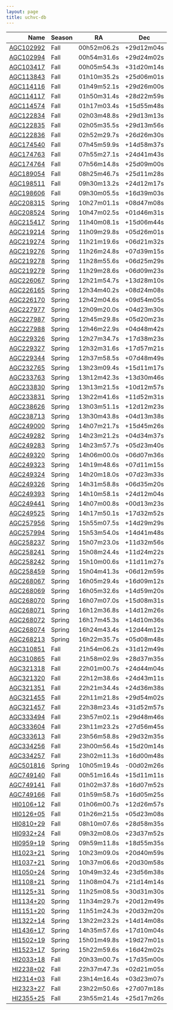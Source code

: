 ```yaml
---
layout: page
title: uchvc-db
--- 
```

<!-- ![props](props.png) -->

|Name|Season|RA|Dec|
|---:|------|---|---|
|[AGC102992](agc102992)|Fall|00h52m06.2s|+29d12m04s|
|[AGC102994](agc102994)|Fall|00h54m31.6s|+29d24m02s|
|[AGC103417](agc103417)|Fall|00h05m54.3s|+31d20m14s|
|[AGC113843](agc113843)|Fall|01h10m35.2s|+25d06m01s|
|[AGC114116](agc114116)|Fall|01h49m52.1s|+29d26m00s|
|[AGC114117](agc114117)|Fall|01h50m31.4s|+28d22m59s|
|[AGC114574](agc114574)|Fall|01h17m03.4s|+15d55m48s|
|[AGC122834](agc122834)|Fall|02h03m48.8s|+29d13m13s|
|[AGC122835](agc122835)|Fall|02h05m35.5s|+29d13m56s|
|[AGC122836](agc122836)|Fall|02h52m29.7s|+26d26m30s|
|[AGC174540](agc174540)|Fall|07h45m59.9s|+14d58m37s|
|[AGC174763](agc174763)|Fall|07h55m27.1s|+24d41m43s|
|[AGC174764](agc174764)|Fall|07h56m14.8s|+25d09m00s|
|[AGC189054](agc189054)|Fall|08h25m46.7s|+25d11m28s|
|[AGC198511](agc198511)|Fall|09h30m13.2s|+24d12m17s|
|[AGC198606](agc198606)|Fall|09h30m05.5s|+16d39m03s|
|[AGC208315](agc208315)|Spring|10h27m01.1s|+08d47m08s|
|[AGC208524](agc208524)|Spring|10h47m02.5s|+01d46m31s|
|[AGC215417](agc215417)|Spring|11h40m08.1s|+15d06m44s|
|[AGC219214](agc219214)|Spring|11h09m29.8s|+05d26m01s|
|[AGC219274](agc219274)|Spring|11h21m19.6s|+06d21m32s|
|[AGC219276](agc219276)|Spring|11h26m24.8s|+07d39m15s|
|[AGC219278](agc219278)|Spring|11h28m55.6s|+06d25m29s|
|[AGC219279](agc219279)|Spring|11h29m28.6s|+06d09m23s|
|[AGC226067](agc226067)|Spring|12h21m54.7s|+13d28m10s|
|[AGC226165](agc226165)|Spring|12h34m40.2s|+08d24m08s|
|[AGC226170](agc226170)|Spring|12h42m04.6s|+09d54m05s|
|[AGC227977](agc227977)|Spring|12h09m20.0s|+04d23m30s|
|[AGC227987](agc227987)|Spring|12h45m29.8s|+05d20m23s|
|[AGC227988](agc227988)|Spring|12h46m22.9s|+04d48m42s|
|[AGC229326](agc229326)|Spring|12h27m34.7s|+17d38m23s|
|[AGC229327](agc229327)|Spring|12h32m31.6s|+17d57m21s|
|[AGC229344](agc229344)|Spring|12h37m58.5s|+07d48m49s|
|[AGC232765](agc232765)|Spring|13h23m09.4s|+15d11m17s|
|[AGC233763](agc233763)|Spring|13h12m42.3s|+13d30m46s|
|[AGC233830](agc233830)|Spring|13h13m21.5s|+10d12m57s|
|[AGC233831](agc233831)|Spring|13h22m41.6s|+11d52m31s|
|[AGC238626](agc238626)|Spring|13h03m51.1s|+12d12m23s|
|[AGC238713](agc238713)|Spring|13h30m43.8s|+04d13m38s|
|[AGC249000](agc249000)|Spring|14h07m21.7s|+15d45m26s|
|[AGC249282](agc249282)|Spring|14h23m21.2s|+04d34m37s|
|[AGC249283](agc249283)|Spring|14h23m57.7s|+05d23m40s|
|[AGC249320](agc249320)|Spring|14h06m00.0s|+06d07m36s|
|[AGC249323](agc249323)|Spring|14h19m48.6s|+07d11m15s|
|[AGC249324](agc249324)|Spring|14h20m18.0s|+07d23m33s|
|[AGC249326](agc249326)|Spring|14h31m58.8s|+06d35m20s|
|[AGC249393](agc249393)|Spring|14h10m58.1s|+24d12m04s|
|[AGC249441](agc249441)|Spring|14h07m00.8s|+00d13m23s|
|[AGC249525](agc249525)|Spring|14h17m50.1s|+17d32m52s|
|[AGC257956](agc257956)|Spring|15h55m07.5s|+14d29m29s|
|[AGC257994](agc257994)|Spring|15h53m54.0s|+14d41m48s|
|[AGC258237](agc258237)|Spring|15h07m23.0s|+11d32m56s|
|[AGC258241](agc258241)|Spring|15h08m24.4s|+11d24m22s|
|[AGC258242](agc258242)|Spring|15h10m00.6s|+11d11m27s|
|[AGC258459](agc258459)|Spring|15h04m41.3s|+06d12m59s|
|[AGC268067](agc268067)|Spring|16h05m29.4s|+16d09m12s|
|[AGC268069](agc268069)|Spring|16h05m32.6s|+14d59m20s|
|[AGC268070](agc268070)|Spring|16h07m07.0s|+15d08m31s|
|[AGC268071](agc268071)|Spring|16h12m36.8s|+14d12m26s|
|[AGC268072](agc268072)|Spring|16h17m45.3s|+14d10m36s|
|[AGC268074](agc268074)|Spring|16h24m43.4s|+12d44m12s|
|[AGC268213](agc268213)|Spring|16h22m35.7s|+05d08m48s|
|[AGC310851](agc310851)|Fall|21h54m06.2s|+31d12m49s|
|[AGC310865](agc310865)|Fall|21h58m02.9s|+28d37m35s|
|[AGC321318](agc321318)|Fall|22h01m00.7s|+24d44m04s|
|[AGC321320](agc321320)|Fall|22h12m38.6s|+24d43m11s|
|[AGC321351](agc321351)|Fall|22h21m34.4s|+24d36m38s|
|[AGC321455](agc321455)|Fall|22h11m21.8s|+29d54m02s|
|[AGC321457](agc321457)|Fall|22h38m23.4s|+31d52m57s|
|[AGC333494](agc333494)|Fall|23h57m02.1s|+29d48m46s|
|[AGC333604](agc333604)|Fall|23h11m23.2s|+27d56m45s|
|[AGC333613](agc333613)|Fall|23h56m58.8s|+29d32m35s|
|[AGC334256](agc334256)|Fall|23h00m56.4s|+15d20m14s|
|[AGC334257](agc334257)|Fall|23h02m11.3s|+16d00m48s|
|[AGC501816](agc501816)|Spring|10h05m19.4s|-00d02m26s|
|[AGC749140](agc749140)|Fall|00h51m16.4s|+15d11m11s|
|[AGC749141](agc749141)|Fall|01h02m37.8s|+16d07m52s|
|[AGC749166](agc749166)|Fall|01h59m58.7s|+16d05m25s|
|[HI0106+12](hi0106+12)|Fall|01h06m00.7s|+12d26m57s|
|[HI0126+05](hi0126+05)|Fall|01h26m21.5s|+05d23m08s|
|[HI0810+29](hi0810+29)|Fall|08h10m07.6s|+28d58m35s|
|[HI0932+24](hi0932+24)|Fall|09h32m08.0s|+23d37m52s|
|[HI0959+19](hi0959+19)|Spring|09h59m11.8s|+18d55m35s|
|[HI1023+21](hi1023+21)|Spring|10h23m09.0s|+20d40m59s|
|[HI1037+21](hi1037+21)|Spring|10h37m06.6s|+20d30m58s|
|[HI1050+24](hi1050+24)|Spring|10h49m32.4s|+23d56m38s|
|[HI1108+21](hi1108+21)|Spring|11h08m04.7s|+21d14m14s|
|[HI1125+31](hi1125+31)|Spring|11h25m08.5s|+30d31m30s|
|[HI1134+20](hi1134+20)|Spring|11h34m29.7s|+20d12m49s|
|[HI1151+20](hi1151+20)|Spring|11h51m24.3s|+20d32m20s|
|[HI1322+14](hi1322+14)|Spring|13h22m23.2s|+14d14m08s|
|[HI1436+17](hi1436+17)|Spring|14h35m57.6s|+17d10m04s|
|[HI1502+19](hi1502+19)|Spring|15h01m49.8s|+19d27m01s|
|[HI1523+17](hi1523+17)|Spring|15h22m59.6s|+16d42m02s|
|[HI2033+18](hi2033+18)|Fall|20h33m00.7s|+17d35m00s|
|[HI2238+02](hi2238+02)|Fall|22h37m47.3s|+02d21m05s|
|[HI2314+03](hi2314+03)|Fall|23h14m16.4s|+03d23m07s|
|[HI2323+27](hi2323+27)|Fall|23h22m50.6s|+27d07m18s|
|[HI2355+25](hi2355+25)|Fall|23h55m21.4s|+25d17m26s|

